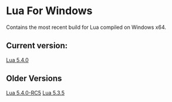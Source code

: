 # Lua For Windows
Contains the most recent build for Lua compiled on Windows x64.

## Current version: 
[Lua 5.4.0](https://github.com/iViscosity/Lua-For-Windows/releases/tag/v5.4.0)

## Older Versions
[Lua 5.4.0-RC5](https://github.com/iViscosity/Lua-For-Windows/releases/tag/v5.4.0-rc5)
[Lua 5.3.5](https://github.com/iViscosity/Lua-For-Windows/releases/download/5.3.5/Lua-For-Windows-5.3.5.zip)
